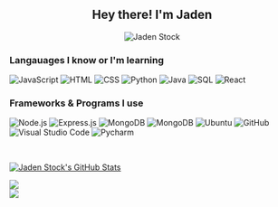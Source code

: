 <h2 align="center">Hey there! I'm Jaden<br></h2>
<p align="center"> <img src="https://komarev.com/ghpvc/?username=jadenstockk&label=Profile%20views&color=0e75b6&style=flat" alt="Jaden Stock" /> </p>

<h3 align="left">Langauages I know or I'm learning<br></h3>

<p align="left">
  <img alt="JavaScript" src="https://img.shields.io/badge/-JavaScript-23272A?style=flat&logo=javascript">
  <img alt="HTML" src="https://img.shields.io/badge/-HTML5-23272A?style=flat&logo=html5">
  <img alt="CSS" src="https://img.shields.io/badge/-CSS3-23272A?style=flat&logo=css3">
  <img alt="Python" src="https://img.shields.io/badge/-Python-23272A?style=flat&logo=python">
  <img alt="Java" src="https://img.shields.io/badge/-Java-23272A?style=flat&logo=java">
  <img alt="SQL" src="https://img.shields.io/badge/-SQL-23272A?style=flat&logo=postgresql">
  <img alt="React" src="https://img.shields.io/badge/-React-23272A?style=flat&logo=react">
</p>

<h3 align="left">Frameworks & Programs I use<br></h3>

<p align="left">
  <img alt="Node.js" src="https://img.shields.io/badge/-Node.js-23272A?style=flat&logo=nodejs">
  <img alt="Express.js" src="https://img.shields.io/badge/-Express.js-23272A?style=flat&logo=express">
  <img alt="MongoDB" src="https://img.shields.io/badge/-MongoDB-23272A?style=flat&logo=mongodb">
  <img alt="MongoDB" src="https://img.shields.io/badge/-Git-23272A?style=flat&logo=git">
  <img alt="Ubuntu" src="https://img.shields.io/badge/-Ubuntu-23272A?style=flat&logo=ubuntu">
  <img alt="GitHub" src="https://img.shields.io/badge/-GitHub-23272A?style=flat&logo=github">
  <img alt="Visual Studio Code" src="https://img.shields.io/badge/-Visual Studio Code-23272A?style=flat&logo=visual-studio-code">
  <img alt="Pycharm" src="https://img.shields.io/badge/-PyCharm-23272A?style=flat&logo=pycharm">
</p>

<br>

[![Jaden Stock's GitHub Stats](https://github-readme-stats.vercel.app/api?username=jadenstockk)](https://github.com/anuraghazra/github-readme-stats)

<a href="https://github.com/jadenstockk">
    <img align="center" src="https://github-readme-stats.vercel.app/api?username=jadenstockk&show_icons=true&theme=dark" />
</a>

<br>

<a href="https://github.com/jadenstockk">
    <img align="center" src="https://github-readme-stats.vercel.app/api/top-langs/?username=jadenstockk&theme=dark" />
</a>
